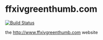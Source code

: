 ffxivgreenthumb.com
===================
[![Build Status](https://travis-ci.org/ffxivgreenthumb/ffxivgreenthumb.com.svg?branch=master)](https://travis-ci.org/ffxivgreenthumb/ffxivgreenthumb.com)

the http://www.ffxivgreenthumb.com website
